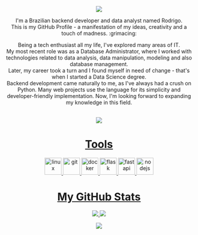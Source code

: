 <p align="center">
  <img src="https://capsule-render.vercel.app/api?type=waving&color=gradient&&height=200&text=About%20me&fontSize=80&&customColorList=6&&fontAlignY=35"/>
</p>

<p align="center"> I'm a Brazilian backend developer and data analyst named Rodrigo.<br>This is my GitHub Profile - a manifestation of my ideas, creativity and a touch of madness. :grimacing: </p>

<p align="center">
  Being a tech enthusiast all my life, I've explored many areas of IT.<br>
  My most recent role was as a Database Administrator, where I worked with technologies related to data analysis, data manipulation, modeling and also database management.<br>
  Later, my career took a turn and I found myself in need of change - that's when I started a Data Science degree.<br>
  Backend development came naturally to me, as I've always had a crush on Python. Many web projects use the language for its simplicity and developer-friendly implementation. Now, I'm looking forward to expanding my knowledge in this field.
</p>

<div align="center">
  <br>
    <a href="https://www.linkedin.com/in/rodrigorfl" target="_blank"><img src="https://img.shields.io/badge/Check%20my%20linkedIn-blue?style=for-the-badge&logo=linkedin" target="_blank">
      
</div>

<h1 align="center"> Tools </h1>
<div align="center">
  <img title="Linux" src="https://cdn.jsdelivr.net/gh/devicons/devicon/icons/linux/linux-original.svg" alt="linux" width="45" height="45"/>
  <img title="Git" src="https://cdn.jsdelivr.net/gh/devicons/devicon/icons/git/git-original.svg" alt="git" width="45" height="45"/>
  <img title="Docker" src="https://cdn.jsdelivr.net/gh/devicons/devicon/icons/docker/docker-original.svg" alt="docker" width="45" height="45"/>
  <img title="Flask" src="https://cdn.jsdelivr.net/gh/devicons/devicon/icons/flask/flask-original.svg" alt="flask" width="45" height="45"/>
  <img title="FastAPI" src="https://cdn.jsdelivr.net/gh/devicons/devicon/icons/fastapi/fastapi-original.svg" alt="fastapi" width="45" height="45"/>
  <img title="NodeJS" src="https://cdn.jsdelivr.net/gh/devicons/devicon/icons/nodejs/nodejs-original.svg" alt="nodejs" width="45" height="45"/>
</div>


<h1 align="center"> My GitHub Stats </h1>
<p align="center">
  <img src="https://github-readme-stats.vercel.app/api?username=rodrigofl-dev&show_icons=true&include_all_commits=true&count_private=true&theme=ambient_gradient&bg_color=0,b50292,018f8f&hide_title=true&hide=stars"/>
  <img src="https://github-readme-stats.vercel.app/api/top-langs/?username=rodrigofl-dev&size_weight=0.5&count_weight=0.5&theme=ambient_gradient&bg_color=0,b50292,018f8f&layout=compact"/>
</p>

<p align="center">
  <img src="https://capsule-render.vercel.app/api?type=waving&color=gradient&&height=100&fontSize=90&&customColorList=6&section=footer"/>
</p>
